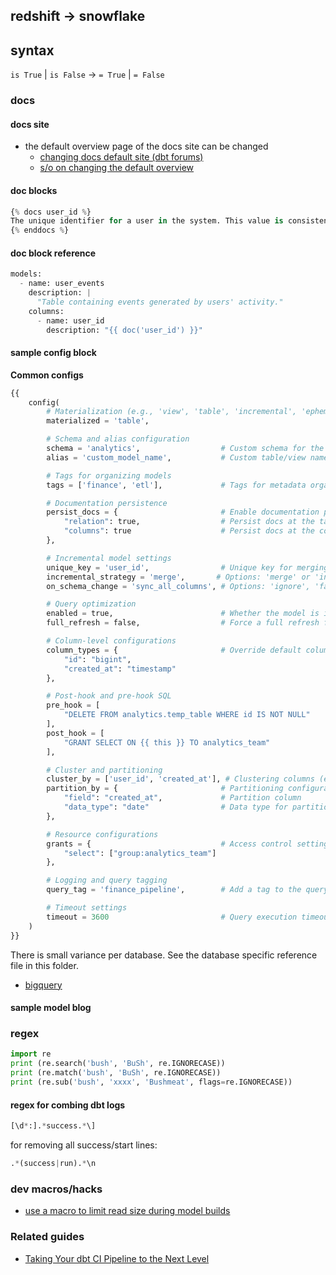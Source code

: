 ## redshift -> snowflake
## syntax
`is True` | `is False` -> `= True` | `= False`

### docs
#### docs site
- the default overview page of the docs site can be changed
  - [changing docs default site (dbt forums)][3]
  - [s/o on changing the default overview][4]
  
#### doc blocks

```python
{% docs user_id %}
The unique identifier for a user in the system. This value is consistent across all events and tables, providing a reliable way to join and analyze user data.
{% enddocs %}
```
#### doc block reference 
```python
models:
  - name: user_events
    description: |
      "Table containing events generated by users' activity."
    columns:
      - name: user_id
        description: "{{ doc('user_id') }}"
```

#### sample config block
**Common configs**
```python
{{ 
    config(
        # Materialization (e.g., 'view', 'table', 'incremental', 'ephemeral')
        materialized = 'table', 

        # Schema and alias configuration
        schema = 'analytics',                  # Custom schema for the model
        alias = 'custom_model_name',           # Custom table/view name in the database

        # Tags for organizing models
        tags = ['finance', 'etl'],             # Tags for metadata organization and filtering

        # Documentation persistence
        persist_docs = {                       # Enable documentation persistence for metadata
            "relation": true,                  # Persist docs at the table level
            "columns": true                    # Persist docs at the column level
        },

        # Incremental model settings
        unique_key = 'user_id',                # Unique key for merging rows in incremental models
        incremental_strategy = 'merge',       # Options: 'merge' or 'insert_overwrite'
        on_schema_change = 'sync_all_columns', # Options: 'ignore', 'fail', or 'sync_all_columns'

        # Query optimization
        enabled = true,                        # Whether the model is included in dbt runs
        full_refresh = false,                  # Force a full refresh for incremental models

        # Column-level configurations
        column_types = {                       # Override default column types
            "id": "bigint",
            "created_at": "timestamp"
        },

        # Post-hook and pre-hook SQL
        pre_hook = [
            "DELETE FROM analytics.temp_table WHERE id IS NOT NULL"
        ],
        post_hook = [
            "GRANT SELECT ON {{ this }} TO analytics_team"
        ],

        # Cluster and partitioning
        cluster_by = ['user_id', 'created_at'], # Clustering columns (e.g., for BigQuery, Snowflake)
        partition_by = {                       # Partitioning configurations
            "field": "created_at",             # Partition column
            "data_type": "date"                # Data type for partitioning (e.g., DATE, TIMESTAMP)
        },

        # Resource configurations
        grants = {                             # Access control settings
            "select": ["group:analytics_team"]
        },

        # Logging and query tagging
        query_tag = 'finance_pipeline',        # Add a tag to the query for tracking

        # Timeout settings
        timeout = 3600                         # Query execution timeout in seconds
    ) 
}}
```

There is small variance per database. See the database specific reference file in this folder.
- [bigquery](bigquery.md)
#### sample model blog

### regex
```python
import re
print (re.search('bush', 'BuSh', re.IGNORECASE))
print (re.match('bush', 'BuSh', re.IGNORECASE))
print (re.sub('bush', 'xxxx', 'Bushmeat', flags=re.IGNORECASE))
```
#### regex for combing dbt logs
```python
[\d*:].*success.*\]
```
for removing all success/start lines:
```python
.*(success|run).*\n
```
### dev macros/hacks
- [use a macro to limit read size during model builds][2]

### Related guides
- [Taking Your dbt CI Pipeline to the Next Level][1]

[1]: https://www.datafold.com/blog/taking-your-dbt-ci-pipeline-to-the-next-level
[2]: https://github.com/dbt-labs/docs.getdbt.com/discussions/1334
[3]: https://discourse.getdbt.com/t/customizing-dbt-docs-website/3183/2
[4]: https://stackoverflow.com/questions/69191415/dbt-docs-generate-override-the-default-overview-page-with-custom-content-in-th